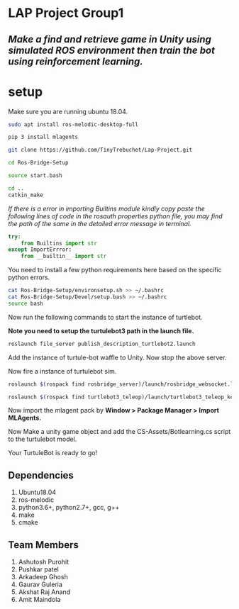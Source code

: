 # LAP Project Group1
## <i>Make a find and retrieve game in Unity using simulated ROS environment then train the bot using reinforcement learning.</i>
# setup
Make sure you are running ubuntu 18.04.

```sh
sudo apt install ros-melodic-desktop-full
```

```sh
pip 3 install mlagents
```

```sh
git clone https://github.com/TinyTrebuchet/Lap-Project.git
```
```sh
cd Ros-Bridge-Setup
```

```sh
source start.bash
```


```sh
cd ..
catkin_make
```
<i>If there is a error in importing Builtins module kindly copy paste the following lines of code in the rosauth properties python file, you may find the path of the same in the detailed error message in terminal.</i>

```py
try:
    from Builtins import str
except ImportErrror:
    from __builtin__ import str
```

You need to install a few python requirements here based on the specific python errors.

```sh
cat Ros-Bridge-Setup/environsetup.sh >> ~/.bashrc
cat Ros-Bridge-Setup/Devel/setup.bash >> ~/.bashrc
source bash
```

Now run the following commands to start the instance of turtlebot.

<b>Note you need to setup the turtulebot3 path in the launch file.</b>

```sh
roslaunch file_server publish_description_turtlebot2.launch
```

Add the instance of turtule-bot waffle to Unity.
Now stop the above server.


Now fire a instance of turtulebot sim.
```sh
roslaunch $(rospack find rosbridge_server)/launch/rosbridge_websocket.launch

roslaunch $(rospack find turtlebot3_teleop)/launch/turtlebot3_teleop_key.launch
```

Now import the mlagent pack by <b>Window > Package Manager > Import MLAgents.</b>

Now Make a unity game object and add the CS-Assets/Botlearning.cs script to the turtulebot model.

Your TurtuleBot is ready to go!

## Dependencies
1. Ubuntu18.04
2. ros-melodic
3. python3.6+, python2.7+, gcc, g++
4. make
5. cmake

## Team Members
1. Ashutosh Purohit
2. Pushkar patel
3. Arkadeep Ghosh
4. Gaurav Guleria
5. Akshat Raj Anand
6. Amit Maindola

